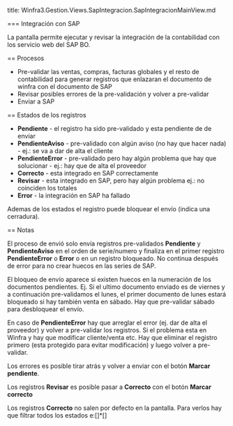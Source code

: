title: Winfra3.Gestion.Views.SapIntegracion.SapIntegracionMainView.md
=== Integración con SAP

La pantalla permite ejecutar y revisar la integración de la contabilidad con los servicio web
del SAP BO.

== Procesos

 * Pre-validar las ventas, compras, facturas globales y el resto de contabilidad para generar
registros que enlazaran el documento de winfra con el documento de SAP
 * Revisar posibles errores de la pre-validación y volver a pre-validar
 * Enviar a SAP

== Estados de los registros

 * **Pendiente** - el registro ha sido pre-validado y esta pendiente de de enviar
 * **PendienteAviso** - pre-validado con algún aviso (no hay que hacer nada) - ej.: se va a dar de alta el cliente
 * **PendienteError** - pre-validado pero hay algún problema que hay que solucionar - ej.: hay que de alta el proveedor
 * **Correcto** - esta integrado en SAP correctamente
 * **Revisar** - esta integrado en SAP, pero hay algún problema ej.: no coinciden los totales
 * **Error** - la integración en SAP ha fallado

Ademas de los estados el registro puede bloquear el envío (indica una cerradura).

== Notas

El proceso de envió solo envía registros pre-validados **Pendiente** y **PendienteAviso**
en el orden de serie/numero y finaliza en el primer registro **PendienteError** o **Error** o en un registro bloqueado.
No continua después de error para no crear huecos en las series de SAP.

El bloqueo de envío aparece si existen huecos en la numeración de los documentos pendientes. Ej. Si el ultimo documento
enviado es de viernes y a continuación pre-validamos el lunes, el primer documento de lunes estará bloqueado si hay también
venta en sábado. Hay que pre-validar sábado para desbloquear el envío.

En caso de **PendienteError** hay que arreglar el error (ej. dar de alta el proveedor) y volver a pre-validar los registros.
Si el problema esta en Winfra y hay que modificar cliente/venta etc.
Hay que eliminar el registro primero (esta protegido para evitar modificación) y luego volver a pre-validar.

Los errores es posible tirar atrás y volver a enviar con el botón **Marcar pendiente**.

Los registros **Revisar** es posible pasar a **Correcto** con el botón **Marcar correcto**

Los registros **Correcto** no salen por defecto en la pantalla. Para verlos hay que filtrar todos los estados e:[]*[]
